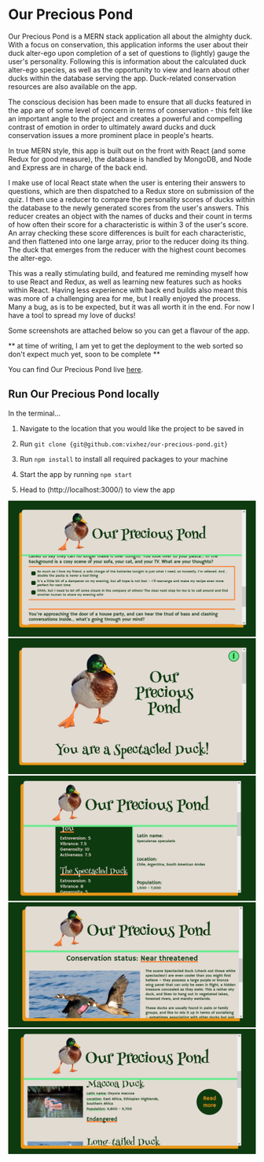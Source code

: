 # Our Precious Pond

Our Precious Pond is a MERN stack application all about the almighty duck. With a focus on conservation, this application informs the user about their duck alter-ego upon completion of a set of questions to (lightly) gauge the user's personality. Following this is information about the calculated duck alter-ego species, as well as the opportunity to view and learn about other ducks within the database serving the app. Duck-related conservation resources are also available on the app.

The conscious decision has been made to ensure that all ducks featured in the app are of some level of concern in terms of conservation - this felt like an important angle to the project and creates a powerful and compelling contrast of emotion in order to ultimately award ducks and duck conservation issues a more prominent place in people's hearts.

In true MERN style, this app is built out on the front with React (and some Redux for good measure), the database is handled by MongoDB, and Node and Express are in charge of the back end.

I make use of local React state when the user is entering their answers to questions, which are then dispatched to a Redux store on submission of the quiz. I then use a reducer to compare the personality scores of ducks within the database to the newly generated scores from the user's answers. This reducer creates an object with the names of ducks and their count in terms of how often their score for a characteristic is within 3 of the user's score. An array checking these score differences is built for each characteristic, and then flattened into one large array, prior to the reducer doing its thing. The duck that emerges from the reducer with the highest count becomes the alter-ego.

This was a really stimulating build, and featured me reminding myself how to use React and Redux, as well as learning new features such as hooks within React. Having less experience with back end builds also meant this was more of a challenging area for me, but I really enjoyed the process. Many a bug, as is to be expected, but it was all worth it in the end. For now I have a tool to spread my love of ducks!

Some screenshots are attached below so you can get a flavour of the app.

** at time of writing, I am yet to get the deployment to the web sorted so don't expect much yet, soon to be complete **

You can find Our Precious Pond live [here](https://vixhez.github.io/our-precious-pond).


## Run Our Precious Pond locally

In the terminal...

1. Navigate to the location that you would like the project to be saved in

2. Run `git clone {git@github.com:vixhez/our-precious-pond.git}`

3. Run `npm install` to install all required packages to your machine

4. Start the app by running `npm start`

5. Head to (http://localhost:3000/) to view the app

![Quiz](https://github.com/vixhez/our-precious-pond/blob/main/app-screenshot-quiz.png)
![Alter-ego](https://github.com/vixhez/our-precious-pond/blob/main/app-screenshot-alterego.png)
![Alter-ego](https://github.com/vixhez/our-precious-pond/blob/main/app-screenshot-alterego-2.png)
![Alter-ego](https://github.com/vixhez/our-precious-pond/blob/main/app-screenshot-alterego-3.png)
![Duck directory](https://github.com/vixhez/our-precious-pond/blob/main/app-screenshot-directory.png)
